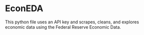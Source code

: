 # EconEDA
This python file uses an API key and scrapes, cleans, and explores economic data using the Federal Reserve Economic Data.
